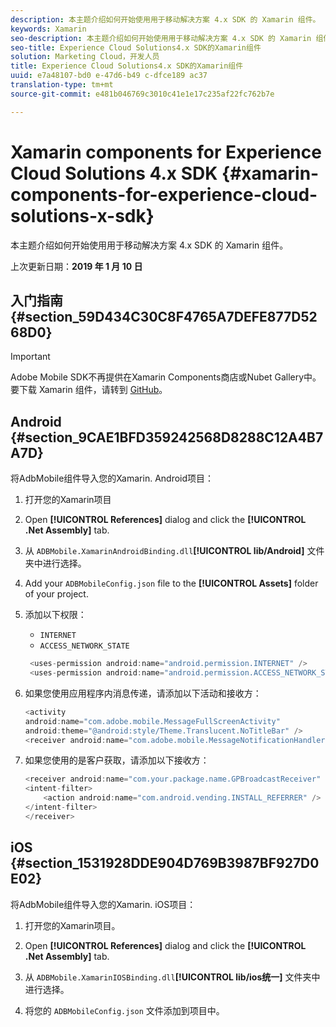 ```yaml
---
description: 本主题介绍如何开始使用用于移动解决方案 4.x SDK 的 Xamarin 组件。
keywords: Xamarin
seo-description: 本主题介绍如何开始使用用于移动解决方案 4.x SDK 的 Xamarin 组件。
seo-title: Experience Cloud Solutions4.x SDK的Xamarin组件
solution: Marketing Cloud，开发人员
title: Experience Cloud Solutions4.x SDK的Xamarin组件
uuid: e7a48107-bd0 e-47d6-b49 c-dfce189 ac37
translation-type: tm+mt
source-git-commit: e481b046769c3010c41e1e17c235af22fc762b7e

---
```



# Xamarin components for Experience Cloud Solutions 4.x SDK {#xamarin-components-for-experience-cloud-solutions-x-sdk}

本主题介绍如何开始使用用于移动解决方案 4.x SDK 的 Xamarin 组件。

上次更新日期：**2019 年 1 月 10 日**

## 入门指南 {#section_59D434C30C8F4765A7DEFE877D5268D0}

>[!IMPORTANT]
>
>Adobe Mobile SDK不再提供在Xamarin Components商店或Nubet Gallery中。要下载 Xamarin 组件，请转到 [GitHub](https://github.com/Adobe-Marketing-Cloud/mobile-services)。


## Android {#section_9CAE1BFD359242568D8288C12A4B7A7D}

将AdbMobile组件导入您的Xamarin. Android项目：

1. 打开您的Xamarin项目

1. Open **[!UICONTROL References]** dialog and click the **[!UICONTROL .Net Assembly]** tab.

1. 从 `ADBMobile.XamarinAndroidBinding.dll`**[!UICONTROL lib/Android]** 文件夹中进行选择。

1. Add your `ADBMobileConfig.json` file to the **[!UICONTROL Assets]** folder of your project.

1. 添加以下权限：

   * `INTERNET`
   * `ACCESS_NETWORK_STATE`

   ```java
    <uses-permission android:name="android.permission.INTERNET" />
    <uses-permission android:name="android.permission.ACCESS_NETWORK_STATE" />
   ```

1. 如果您使用应用程序内消息传递，请添加以下活动和接收方：

   ```java
   <activity 
   android:name="com.adobe.mobile.MessageFullScreenActivity" 
   android:theme="@android:style/Theme.Translucent.NoTitleBar" />
   <receiver android:name="com.adobe.mobile.MessageNotificationHandler" />
   ```

1. 如果您使用的是客户获取，请添加以下接收方：

   ```java
   <receiver android:name="com.your.package.name.GPBroadcastReceiver" android:exported="true">
   <intent-filter>
       <action android:name="com.android.vending.INSTALL_REFERRER" />
   </intent-filter>
   </receiver>
   ```

## iOS {#section_1531928DDE904D769B3987BF927D0E02}

将AdbMobile组件导入您的Xamarin. iOS项目：

1. 打开您的Xamarin项目。
1. Open **[!UICONTROL References]** dialog and click the **[!UICONTROL .Net Assembly]** tab.

1. 从 `ADBMobile.XamarinIOSBinding.dll`**[!UICONTROL lib/ios统一]** 文件夹中进行选择。

1. 将您的 `ADBMobileConfig.json` 文件添加到项目中。



